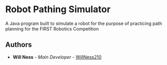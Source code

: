 # Robot Pathing Simulator

A Java program built to simulate a robot for the purpose of practicing path planning for the FIRST Robotics Competition

## Authors

* **Will Ness** - *Main Developer* - [WillNess210](https://github.com/WillNess210)

